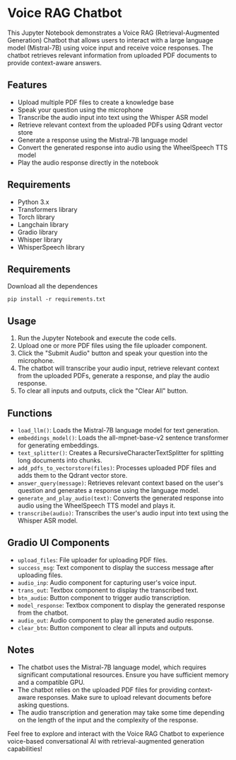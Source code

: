 # Voice RAG Chatbot

This Jupyter Notebook demonstrates a Voice RAG (Retrieval-Augmented Generation) Chatbot that allows users to interact with a large language model (Mistral-7B) using voice input and receive voice responses. The chatbot retrieves relevant information from uploaded PDF documents to provide context-aware answers.

## Features

- Upload multiple PDF files to create a knowledge base
- Speak your question using the microphone
- Transcribe the audio input into text using the Whisper ASR model
- Retrieve relevant context from the uploaded PDFs using Qdrant vector store
- Generate a response using the Mistral-7B language model
- Convert the generated response into audio using the WheelSpeech TTS model
- Play the audio response directly in the notebook

## Requirements

- Python 3.x
- Transformers library
- Torch library
- Langchain library
- Gradio library
- Whisper library
- WhisperSpeech library

## Requirements

Download all the dependences

```
pip install -r requirements.txt
```

## Usage

1. Run the Jupyter Notebook and execute the code cells.
2. Upload one or more PDF files using the file uploader component.
3. Click the "Submit Audio" button and speak your question into the microphone.
4. The chatbot will transcribe your audio input, retrieve relevant context from the uploaded PDFs, generate a response, and play the audio response.
5. To clear all inputs and outputs, click the "Clear All" button.

## Functions

- `load_llm()`: Loads the Mistral-7B language model for text generation.
- `embeddings_model()`: Loads the all-mpnet-base-v2 sentence transformer for generating embeddings.
- `text_splitter()`: Creates a RecursiveCharacterTextSplitter for splitting long documents into chunks.
- `add_pdfs_to_vectorstore(files)`: Processes uploaded PDF files and adds them to the Qdrant vector store.
- `answer_query(message)`: Retrieves relevant context based on the user's question and generates a response using the language model.
- `generate_and_play_audio(text)`: Converts the generated response into audio using the WheelSpeech TTS model and plays it.
- `transcribe(audio)`: Transcribes the user's audio input into text using the Whisper ASR model.

## Gradio UI Components

- `upload_files`: File uploader for uploading PDF files.
- `success_msg`: Text component to display the success message after uploading files.
- `audio_inp`: Audio component for capturing user's voice input.
- `trans_out`: Textbox component to display the transcribed text.
- `btn_audio`: Button component to trigger audio transcription.
- `model_response`: Textbox component to display the generated response from the chatbot.
- `audio_out`: Audio component to play the generated audio response.
- `clear_btn`: Button component to clear all inputs and outputs.

## Notes

- The chatbot uses the Mistral-7B language model, which requires significant computational resources. Ensure you have sufficient memory and a compatible GPU.
- The chatbot relies on the uploaded PDF files for providing context-aware responses. Make sure to upload relevant documents before asking questions.
- The audio transcription and generation may take some time depending on the length of the input and the complexity of the response.

Feel free to explore and interact with the Voice RAG Chatbot to experience voice-based conversational AI with retrieval-augmented generation capabilities!